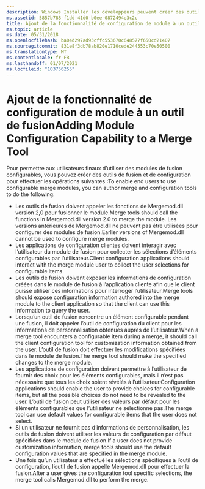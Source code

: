 ```yaml
---
description: Windows Installer les développeurs peuvent créer des outils qui permettent aux utilisateurs finaux d’utiliser des modules de fusion configurables.
ms.assetid: 5857b788-f1dd-41d0-b0ee-0872494e3c2c
title: Ajout de la fonctionnalité de configuration de module à un outil de fusion
ms.topic: article
ms.date: 05/31/2018
ms.openlocfilehash: ba04d297ad93cffc553670c648577f650cd21407
ms.sourcegitcommit: 831e8f3db78ab820e1710cede244553c70e50500
ms.translationtype: MT
ms.contentlocale: fr-FR
ms.lasthandoff: 01/07/2021
ms.locfileid: "103756255"
---
```

# <a name="adding-module-configuration-capability-to-a-merge-tool"></a><span data-ttu-id="b3777-103">Ajout de la fonctionnalité de configuration de module à un outil de fusion</span><span class="sxs-lookup"><span data-stu-id="b3777-103">Adding Module Configuration Capability to a Merge Tool</span></span>

<span data-ttu-id="b3777-104">Pour permettre aux utilisateurs finaux d’utiliser des modules de fusion configurables, vous pouvez créer des outils de fusion et de configuration pour effectuer les opérations suivantes :</span><span class="sxs-lookup"><span data-stu-id="b3777-104">To enable end users to use configurable merge modules, you can author merge and configuration tools to do the following:</span></span>

-   <span data-ttu-id="b3777-105">Les outils de fusion doivent appeler les fonctions de Mergemod.dll version 2,0 pour fusionner le module.</span><span class="sxs-lookup"><span data-stu-id="b3777-105">Merge tools should call the functions in Mergemod.dll version 2.0 to merge the module.</span></span> <span data-ttu-id="b3777-106">Les versions antérieures de Mergemod.dll ne peuvent pas être utilisées pour configurer des modules de fusion.</span><span class="sxs-lookup"><span data-stu-id="b3777-106">Earlier versions of Mergemod.dll cannot be used to configure merge modules.</span></span>
-   <span data-ttu-id="b3777-107">Les applications de configuration clientes doivent interagir avec l’utilisateur du module de fusion pour collecter les sélections d’éléments configurables par l’utilisateur.</span><span class="sxs-lookup"><span data-stu-id="b3777-107">Client configuration applications should interact with the merge module user to collect the user selections for configurable items.</span></span>
-   <span data-ttu-id="b3777-108">Les outils de fusion doivent exposer les informations de configuration créées dans le module de fusion à l’application cliente afin que le client puisse utiliser ces informations pour interroger l’utilisateur.</span><span class="sxs-lookup"><span data-stu-id="b3777-108">Merge tools should expose configuration information authored into the merge module to the client application so that the client can use this information to query the user.</span></span>
-   <span data-ttu-id="b3777-109">Lorsqu’un outil de fusion rencontre un élément configurable pendant une fusion, il doit appeler l’outil de configuration du client pour les informations de personnalisation obtenues auprès de l’utilisateur.</span><span class="sxs-lookup"><span data-stu-id="b3777-109">When a merge tool encounters a configurable item during a merge, it should call the client configuration tool for customization information obtained from the user.</span></span> <span data-ttu-id="b3777-110">L’outil de fusion doit effectuer les modifications spécifiées dans le module de fusion.</span><span class="sxs-lookup"><span data-stu-id="b3777-110">The merge tool should make the specified changes to the merge module.</span></span>
-   <span data-ttu-id="b3777-111">Les applications de configuration doivent permettre à l’utilisateur de fournir des choix pour les éléments configurables, mais il n’est pas nécessaire que tous les choix soient révélés à l’utilisateur.</span><span class="sxs-lookup"><span data-stu-id="b3777-111">Configuration applications should enable the user to provide choices for configurable items, but all the possible choices do not need to be revealed to the user.</span></span> <span data-ttu-id="b3777-112">L’outil de fusion peut utiliser des valeurs par défaut pour les éléments configurables que l’utilisateur ne sélectionne pas.</span><span class="sxs-lookup"><span data-stu-id="b3777-112">The merge tool can use default values for configurable items that the user does not select.</span></span>
-   <span data-ttu-id="b3777-113">Si un utilisateur ne fournit pas d’informations de personnalisation, les outils de fusion doivent utiliser les valeurs de configuration par défaut spécifiées dans le module de fusion.</span><span class="sxs-lookup"><span data-stu-id="b3777-113">If a user does not provide customization information, merge tools should use the default configuration values that are specified in the merge module.</span></span>
-   <span data-ttu-id="b3777-114">Une fois qu’un utilisateur a effectué les sélections spécifiques à l’outil de configuration, l’outil de fusion appelle Mergemod.dll pour effectuer la fusion.</span><span class="sxs-lookup"><span data-stu-id="b3777-114">After a user gives the configuration tool specific selections, the merge tool calls Mergemod.dll to perform the merge.</span></span>

 

 



